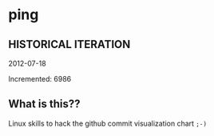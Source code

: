# ping

## HISTORICAL ITERATION
2012-07-18

Incremented: 6986

## What is this?? 
Linux skills to hack the github commit visualization chart `;-)`
